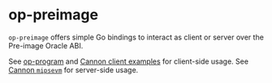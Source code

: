 # op-preimage

`op-preimage` offers simple Go bindings to interact as client or server over the Pre-image Oracle ABI.

See [op-program](../op-program) and [Cannon client examples](../cannon/example) for client-side usage.
See [Cannon `mipsevm`](../cannon/mipsevm) for server-side usage.
